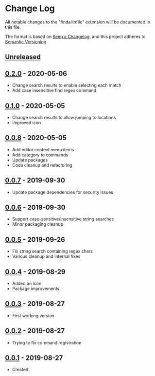 # Change Log

All notable changes to the "findallinfile" extension will be documented in this file.

The format is based on [Keep a Changelog](https://keepachangelog.com/en/1.0.0/),
and this project adheres to [Semantic Versioning](https://semver.org/spec/v2.0.0.html).

## [Unreleased]

## [0.2.0] - 2020-05-06
- Change search results to enable selecting each match
- Add case insensitive find regex command

## [0.1.0] - 2020-05-05
- Change search results to allow jumping to locations
- Improved icon

## [0.0.8] - 2020-05-05
- Add editor context menu items
- Add category to commands
- Update packages
- Code cleanup and refactoring

## [0.0.7] - 2019-09-30
- Update package dependencies for security issues

## [0.0.6] - 2019-09-30
- Support case-sensitive/insensitive string searches
- Minor packaging cleanup

## [0.0.5] - 2019-09-26
- Fix string search containing regex chars
- Various cleanup and internal fixes

## [0.0.4] - 2019-08-29
- Added an icon
- Package improvements

## [0.0.3] - 2019-08-27
- First working version

## [0.0.2] - 2019-08-27
- Trying to fix command registration

## [0.0.1] - 2019-08-27
- Created

[Unreleased]: https://github.com/bnason-nf/findallinfile/compare/v0.2.0...HEAD
[0.2.0]: https://github.com/bnason-nf/findallinfile/compare/v0.1.0...v0.2.0
[0.1.0]: https://github.com/bnason-nf/findallinfile/compare/v0.0.8...v0.1.0
[0.0.8]: https://github.com/bnason-nf/findallinfile/compare/v0.0.7...v0.0.8
[0.0.7]: https://github.com/bnason-nf/findallinfile/compare/v0.0.6...v0.0.7
[0.0.6]: https://github.com/bnason-nf/findallinfile/compare/v0.0.5...v0.0.6
[0.0.5]: https://github.com/bnason-nf/findallinfile/compare/v0.0.4...v0.0.5
[0.0.4]: https://github.com/bnason-nf/findallinfile/compare/v0.0.3...v0.0.4
[0.0.3]: https://github.com/bnason-nf/findallinfile/compare/v0.0.2...v0.0.3
[0.0.2]: https://github.com/bnason-nf/findallinfile/compare/v0.0.1...v0.0.2
[0.0.1]: https://github.com/bnason-nf/findallinfile/releases/tag/v0.0.1
